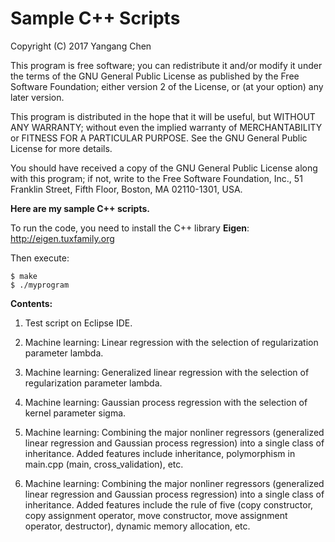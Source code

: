 # Sample C++ Scripts

Copyright (C) 2017  Yangang Chen

This program is free software; you can redistribute it and/or
modify it under the terms of the GNU General Public License
as published by the Free Software Foundation; either version 2
of the License, or (at your option) any later version.

This program is distributed in the hope that it will be useful,
but WITHOUT ANY WARRANTY; without even the implied warranty of
MERCHANTABILITY or FITNESS FOR A PARTICULAR PURPOSE.  See the
GNU General Public License for more details.

You should have received a copy of the GNU General Public License
along with this program; if not, write to the Free Software
Foundation, Inc., 51 Franklin Street, Fifth Floor, Boston, MA  02110-1301, USA.

**Here are my sample C++ scripts.**

To run the code, you need to install the C++ library **Eigen**:
http://eigen.tuxfamily.org

Then execute:
```
$ make
$ ./myprogram
```

**Contents:**

1. Test script on Eclipse IDE.

2. Machine learning: Linear regression with the selection of regularization parameter lambda.

3. Machine learning: Generalized linear regression with the selection of regularization parameter lambda.

4. Machine learning: Gaussian process regression with the selection of kernel parameter sigma.

5. Machine learning: Combining the major nonliner regressors (generalized linear regression and Gaussian process regression) into a single class of inheritance. Added features include inheritance, polymorphism in main.cpp (main, cross_validation), etc.

6. Machine learning: Combining the major nonliner regressors (generalized linear regression and Gaussian process regression) into a single class of inheritance. Added features include the rule of five (copy constructor, copy assignment operator, move constructor, move assignment operator, destructor), dynamic memory allocation, etc.
